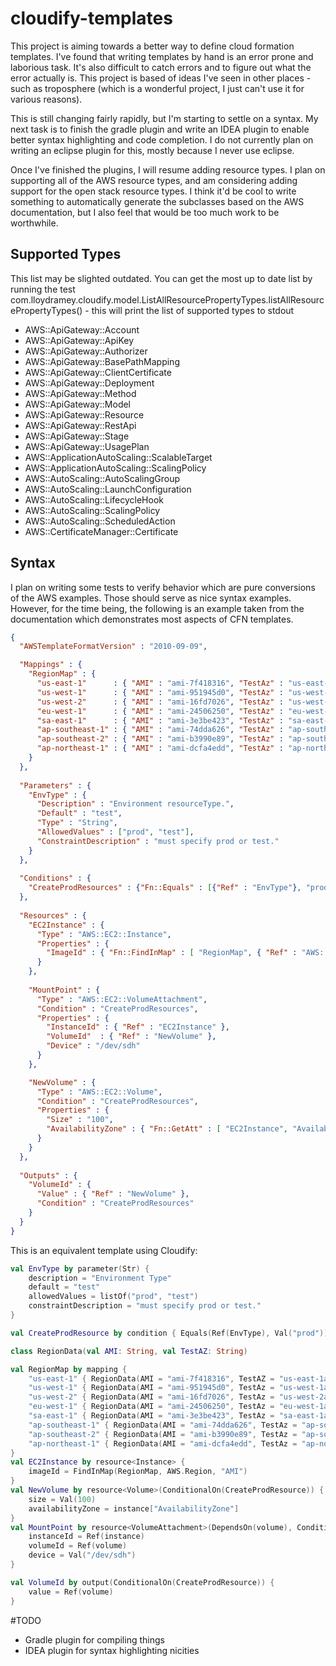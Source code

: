 # cloudify-templates
This project is aiming towards a better way to define cloud formation templates. I've found that
writing templates by hand is an error prone and laborious task. It's also difficult to catch errors
and to figure out what the error actually is. This project is based of ideas I've seen in other places - 
such as troposphere (which is a wonderful project, I just can't use it for various reasons).

This is still changing fairly rapidly, but I'm starting to settle on a syntax. My next task is to finish the gradle
plugin and write an IDEA plugin to enable better syntax highlighting and code completion. I do not currently plan on
writing an eclipse plugin for this, mostly because I never use eclipse.

Once I've finished the plugins, I will resume adding resource types. I plan on supporting all of the AWS resource types,
and am considering adding support for the open stack resource types. I think it'd be cool to write something to automatically
generate the subclasses based on the AWS documentation, but I also feel that would be too much work to be worthwhile.

## Supported Types

This list may be slighted outdated. You can get the most up to date list by running the test
 com.lloydramey.cloudify.model.ListAllResourcePropertyTypes.listAllResourcePropertyTypes() - this will print the list of supported types to stdout
 
- AWS::ApiGateway::Account
- AWS::ApiGateway::ApiKey
- AWS::ApiGateway::Authorizer
- AWS::ApiGateway::BasePathMapping
- AWS::ApiGateway::ClientCertificate
- AWS::ApiGateway::Deployment
- AWS::ApiGateway::Method
- AWS::ApiGateway::Model
- AWS::ApiGateway::Resource
- AWS::ApiGateway::RestApi
- AWS::ApiGateway::Stage
- AWS::ApiGateway::UsagePlan
- AWS::ApplicationAutoScaling::ScalableTarget
- AWS::ApplicationAutoScaling::ScalingPolicy
- AWS::AutoScaling::AutoScalingGroup
- AWS::AutoScaling::LaunchConfiguration
- AWS::AutoScaling::LifecycleHook
- AWS::AutoScaling::ScalingPolicy
- AWS::AutoScaling::ScheduledAction
- AWS::CertificateManager::Certificate


## Syntax

I plan on writing some tests to verify behavior which are pure conversions of the AWS examples. Those should serve as 
nice syntax examples. However, for the time being, the following is an example taken from the documentation which 
demonstrates most aspects of CFN templates.

```json
{
  "AWSTemplateFormatVersion" : "2010-09-09",

  "Mappings" : {
    "RegionMap" : {
      "us-east-1"      : { "AMI" : "ami-7f418316", "TestAz" : "us-east-1a" },
      "us-west-1"      : { "AMI" : "ami-951945d0", "TestAz" : "us-west-1a" },
      "us-west-2"      : { "AMI" : "ami-16fd7026", "TestAz" : "us-west-2a" },
      "eu-west-1"      : { "AMI" : "ami-24506250", "TestAz" : "eu-west-1a" },
      "sa-east-1"      : { "AMI" : "ami-3e3be423", "TestAz" : "sa-east-1a" },
      "ap-southeast-1" : { "AMI" : "ami-74dda626", "TestAz" : "ap-southeast-1a" },
      "ap-southeast-2" : { "AMI" : "ami-b3990e89", "TestAz" : "ap-southeast-2a" },
      "ap-northeast-1" : { "AMI" : "ami-dcfa4edd", "TestAz" : "ap-northeast-1a" }
    }
  },
    
  "Parameters" : {
    "EnvType" : {
      "Description" : "Environment resourceType.",
      "Default" : "test",
      "Type" : "String",
      "AllowedValues" : ["prod", "test"],
      "ConstraintDescription" : "must specify prod or test."
    }
  },
  
  "Conditions" : {
    "CreateProdResources" : {"Fn::Equals" : [{"Ref" : "EnvType"}, "prod"]}
  },
  
  "Resources" : {
    "EC2Instance" : {
      "Type" : "AWS::EC2::Instance",
      "Properties" : {
        "ImageId" : { "Fn::FindInMap" : [ "RegionMap", { "Ref" : "AWS::Region" }, "AMI" ]}
      }
    },
    
    "MountPoint" : {
      "Type" : "AWS::EC2::VolumeAttachment",
      "Condition" : "CreateProdResources",
      "Properties" : {
        "InstanceId" : { "Ref" : "EC2Instance" },
        "VolumeId"  : { "Ref" : "NewVolume" },
        "Device" : "/dev/sdh"
      }
    },

    "NewVolume" : {
      "Type" : "AWS::EC2::Volume",
      "Condition" : "CreateProdResources",
      "Properties" : {
        "Size" : "100",
        "AvailabilityZone" : { "Fn::GetAtt" : [ "EC2Instance", "AvailabilityZone" ]}
      }
    }
  },
  
  "Outputs" : {
    "VolumeId" : {
      "Value" : { "Ref" : "NewVolume" }, 
      "Condition" : "CreateProdResources"
    }
  }  
}
```

This is an equivalent template using Cloudify:

```kotlin
val EnvType by parameter(Str) {
    description = "Environment Type"
    default = "test"
    allowedValues = listOf("prod", "test")
    constraintDescription = "must specify prod or test."
}

val CreateProdResource by condition { Equals(Ref(EnvType), Val("prod")) }

class RegionData(val AMI: String, val TestAZ: String)

val RegionMap by mapping {
    "us-east-1" { RegionData(AMI = "ami-7f418316", TestAZ = "us-east-1a") }
    "us-west-1" { RegionData(AMI = "ami-951945d0", TestAz = "us-west-1a") }
    "us-west-2" { RegionData(AMI = "ami-16fd7026", TestAz = "us-west-2a") }
    "eu-west-1" { RegionData(AMI = "ami-24506250", TestAz = "eu-west-1a") }
    "sa-east-1" { RegionData(AMI = "ami-3e3be423", TestAz = "sa-east-1a") }
    "ap-southeast-1" { RegionData(AMI = "ami-74dda626", TestAz = "ap-southeast-1a") }
    "ap-southeast-2" { RegionData(AMI = "ami-b3990e89", TestAz = "ap-southeast-2a") }
    "ap-northeast-1" { RegionData(AMI = "ami-dcfa4edd", TestAz = "ap-northeast-1a") }
}
val EC2Instance by resource<Instance> {
    imageId = FindInMap(RegionMap, AWS.Region, "AMI")
}
val NewVolume by resource<Volume>(ConditionalOn(CreateProdResource)) {
    size = Val(100)
    availabilityZone = instance["AvailabilityZone"]
}
val MountPoint by resource<VolumeAttachment>(DependsOn(volume), ConditionalOn(CreateProdResource)) {
    instanceId = Ref(instance)
    volumeId = Ref(volume)
    device = Val("/dev/sdh")
}

val VolumeId by output(ConditionalOn(CreateProdResource)) {
    value = Ref(volume)
}

```

#TODO
- Gradle plugin for compiling things
- IDEA plugin for syntax highlighting nicities

